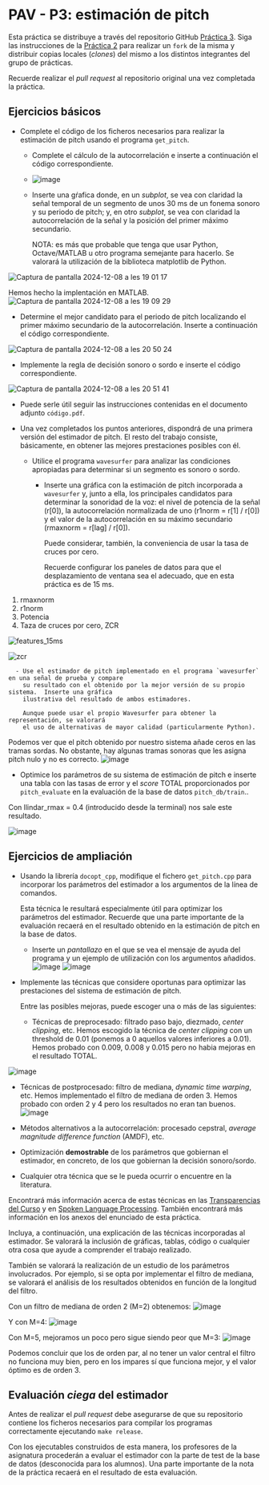 PAV - P3: estimación de pitch
=============================

Esta práctica se distribuye a través del repositorio GitHub [Práctica 3](https://github.com/albino-pav/P3).
Siga las instrucciones de la [Práctica 2](https://github.com/albino-pav/P2) para realizar un `fork` de la
misma y distribuir copias locales (*clones*) del mismo a los distintos integrantes del grupo de prácticas.

Recuerde realizar el *pull request* al repositorio original una vez completada la práctica.

Ejercicios básicos
------------------

- Complete el código de los ficheros necesarios para realizar la estimación de pitch usando el programa
  `get_pitch`.

   * Complete el cálculo de la autocorrelación e inserte a continuación el código correspondiente.
 
   * ![image](https://github.com/user-attachments/assets/e7a131ce-4d12-4216-8adf-7c9a0cf4a033)


   * Inserte una gŕafica donde, en un *subplot*, se vea con claridad la señal temporal de un segmento de
     unos 30 ms de un fonema sonoro y su periodo de pitch; y, en otro *subplot*, se vea con claridad la
	 autocorrelación de la señal y la posición del primer máximo secundario.

	 NOTA: es más que probable que tenga que usar Python, Octave/MATLAB u otro programa semejante para
	 hacerlo. Se valorará la utilización de la biblioteca matplotlib de Python.

![Captura de pantalla 2024-12-08 a les 19 01 17](https://github.com/user-attachments/assets/662c3a67-2dd2-42da-950d-56c91252c0aa)

Hemos hecho la implentación en MATLAB.
![Captura de pantalla 2024-12-08 a les 19 09 29](https://github.com/user-attachments/assets/15fa1745-4ded-4400-a706-eb6cd81e8326)


   * Determine el mejor candidato para el periodo de pitch localizando el primer máximo secundario de la
     autocorrelación. Inserte a continuación el código correspondiente.

![Captura de pantalla 2024-12-08 a les 20 50 24](https://github.com/user-attachments/assets/10669bb0-6a09-4d11-a306-639f2578e9be)


   * Implemente la regla de decisión sonoro o sordo e inserte el código correspondiente.
     
![Captura de pantalla 2024-12-08 a les 20 51 41](https://github.com/user-attachments/assets/5c3349f3-e7a1-4e24-8f7a-604447b0b2b0)


   * Puede serle útil seguir las instrucciones contenidas en el documento adjunto `código.pdf`.

- Una vez completados los puntos anteriores, dispondrá de una primera versión del estimador de pitch. El 
  resto del trabajo consiste, básicamente, en obtener las mejores prestaciones posibles con él.

  * Utilice el programa `wavesurfer` para analizar las condiciones apropiadas para determinar si un
    segmento es sonoro o sordo. 
	
	  - Inserte una gráfica con la estimación de pitch incorporada a `wavesurfer` y, junto a ella, los 
	    principales candidatos para determinar la sonoridad de la voz: el nivel de potencia de la señal
		(r[0]), la autocorrelación normalizada de uno (r1norm = r[1] / r[0]) y el valor de la
		autocorrelación en su máximo secundario (rmaxnorm = r[lag] / r[0]).

		Puede considerar, también, la conveniencia de usar la tasa de cruces por cero.

	    Recuerde configurar los paneles de datos para que el desplazamiento de ventana sea el adecuado, que
		en esta práctica es de 15 ms.

1. rmaxnorm
2. r1norm
3. Potencia
4. Taza de cruces por cero, ZCR
   
![features_15ms](https://github.com/user-attachments/assets/bc53c7ce-faac-4fe1-8dca-8c61f0a53729)

![zcr](https://github.com/user-attachments/assets/814970c7-e773-4c5a-b614-430a080307c9)



      - Use el estimador de pitch implementado en el programa `wavesurfer` en una señal de prueba y compare
	    su resultado con el obtenido por la mejor versión de su propio sistema.  Inserte una gráfica
		ilustrativa del resultado de ambos estimadores.
     
		Aunque puede usar el propio Wavesurfer para obtener la representación, se valorará
	 	el uso de alternativas de mayor calidad (particularmente Python).

Podemos ver que el pitch obtenido por nuestro sistema añade ceros en las tramas sordas. No obstante, hay algunas tramas sonoras que les asigna pitch nulo y no es correcto.
![image](https://github.com/user-attachments/assets/15ea07c7-9420-4b0f-bcf0-0720b993b46c)

  
  * Optimice los parámetros de su sistema de estimación de pitch e inserte una tabla con las tasas de error
    y el *score* TOTAL proporcionados por `pitch_evaluate` en la evaluación de la base de datos 
	`pitch_db/train`..

Con llindar_rmax = 0.4 (introducido desde la terminal) nos sale este resultado.

![image](https://github.com/user-attachments/assets/4c23c3b5-b8c3-4382-b838-8e75b8100dea)


Ejercicios de ampliación
------------------------

- Usando la librería `docopt_cpp`, modifique el fichero `get_pitch.cpp` para incorporar los parámetros del
  estimador a los argumentos de la línea de comandos.
  
  Esta técnica le resultará especialmente útil para optimizar los parámetros del estimador. Recuerde que
  una parte importante de la evaluación recaerá en el resultado obtenido en la estimación de pitch en la
  base de datos.

  * Inserte un *pantallazo* en el que se vea el mensaje de ayuda del programa y un ejemplo de utilización
    con los argumentos añadidos.
![image](https://github.com/user-attachments/assets/6043ca85-5e15-4637-99a3-a7f2b64d7119)
    ![image](https://github.com/user-attachments/assets/82d56005-d030-4038-a1e5-e4e077395939)


- Implemente las técnicas que considere oportunas para optimizar las prestaciones del sistema de estimación
  de pitch.

  Entre las posibles mejoras, puede escoger una o más de las siguientes:

  * Técnicas de preprocesado: filtrado paso bajo, diezmado, *center clipping*, etc.
Hemos escogido la técnica de *center clipping* con un threshold de 0.01 (ponemos a 0 aquellos valores inferiores a 0.01). Hemos probado con 0.009, 0.008 y 0.015 pero no habia mejoras en el resultado TOTAL.

![image](https://github.com/user-attachments/assets/bc52a211-b10b-49d6-b17b-b7f071563550)


  * Técnicas de postprocesado: filtro de mediana, *dynamic time warping*, etc.
Hemos implementado el filtro de mediana de orden 3. Hemos probado con orden 2 y 4 pero los resultados no eran tan buenos.
    ![image](https://github.com/user-attachments/assets/2c501f17-1758-453c-b3d3-46729d6afcc0)

  * Métodos alternativos a la autocorrelación: procesado cepstral, *average magnitude difference function*
    (AMDF), etc.
  * Optimización **demostrable** de los parámetros que gobiernan el estimador, en concreto, de los que
    gobiernan la decisión sonoro/sordo.
  * Cualquier otra técnica que se le pueda ocurrir o encuentre en la literatura.

  Encontrará más información acerca de estas técnicas en las [Transparencias del Curso](https://atenea.upc.edu/pluginfile.php/2908770/mod_resource/content/3/2b_PS%20Techniques.pdf)
  y en [Spoken Language Processing](https://discovery.upc.edu/iii/encore/record/C__Rb1233593?lang=cat).
  También encontrará más información en los anexos del enunciado de esta práctica.

  Incluya, a continuación, una explicación de las técnicas incorporadas al estimador. Se valorará la
  inclusión de gráficas, tablas, código o cualquier otra cosa que ayude a comprender el trabajo realizado.

  También se valorará la realización de un estudio de los parámetros involucrados. Por ejemplo, si se opta
  por implementar el filtro de mediana, se valorará el análisis de los resultados obtenidos en función de
  la longitud del filtro.

  Con un filtro de mediana de orden 2 (M=2) obtenemos:
  ![image](https://github.com/user-attachments/assets/0ba649ef-a3f3-45ec-b5dd-f20104313405)

  Y con M=4:
  ![image](https://github.com/user-attachments/assets/8bc08b47-2fb6-48ef-a71b-f4c35a9dcd19)

  Con M=5, mejoramos un poco pero sigue siendo peor que M=3:
  ![image](https://github.com/user-attachments/assets/932d0609-4efb-438b-929a-b4051b84f368)

Podemos concluir que los de orden par, al no tener un valor central el filtro no funciona muy bien, pero en los impares sí que funciona mejor, y el valor óptimo es de orden 3.


   

Evaluación *ciega* del estimador
-------------------------------

Antes de realizar el *pull request* debe asegurarse de que su repositorio contiene los ficheros necesarios
para compilar los programas correctamente ejecutando `make release`.

Con los ejecutables construidos de esta manera, los profesores de la asignatura procederán a evaluar el
estimador con la parte de test de la base de datos (desconocida para los alumnos). Una parte importante de
la nota de la práctica recaerá en el resultado de esta evaluación.
